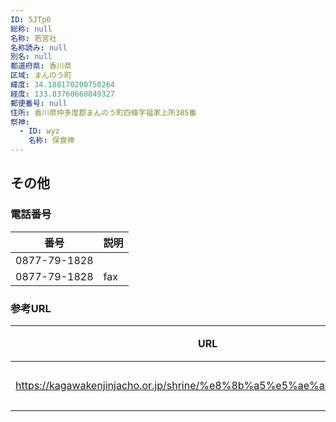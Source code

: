 ```yaml
---
ID: 5JTpO
総称: null
名称: 若宮社
名称読み: null
別名: null
都道府県: 香川県
区域: まんのう町
緯度: 34.188170200750264
経度: 133.83760660849327
郵便番号: null
住所: 香川県仲多度郡まんのう町四條字福家上所305番
祭神:
  - ID: wyz
    名称: 保食神
---
```


## その他

### 電話番号

| 番号         | 説明 |
| ------------ | ---- |
| 0877-79-1828 |      |
| 0877-79-1828 | fax  |

### 参考URL

| URL                                                                 | 説明   |
| ------------------------------------------------------------------- | ------ |
| https://kagawakenjinjacho.or.jp/shrine/%e8%8b%a5%e5%ae%ae%e7%a4%be/ | 神社庁 |
